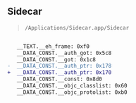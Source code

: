 ## Sidecar

> `/Applications/Sidecar.app/Sidecar`

```diff

   __TEXT.__eh_frame: 0xf0
   __DATA_CONST.__auth_got: 0x5c8
   __DATA_CONST.__got: 0x1c8
-  __DATA_CONST.__auth_ptr: 0x178
+  __DATA_CONST.__auth_ptr: 0x170
   __DATA_CONST.__const: 0x8d0
   __DATA_CONST.__objc_classlist: 0x60
   __DATA_CONST.__objc_protolist: 0xb0

```
